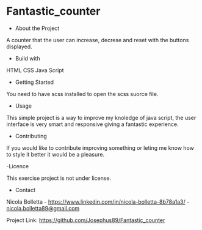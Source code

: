 # Fantastic_counter

- About the Project

A counter that the user can increase, decrese and reset with the buttons displayed.

- Build with

HTML
CSS
Java Script

- Getting Started

You need to have scss installed to open the scss suorce file.

- Usage

This simple project is a way to improve my knoledge of java script, the user interface is very smart and responsive giving a fantastic experience.

- Contributing

If you would like to contribute improving something or leting me know how to style it better it would be a pleasure.

-Licence

This exercise project is not under license.

- Contact

Nicola Bolletta - https://www.linkedin.com/in/nicola-bolletta-8b78a1a3/ - nicola.bolletta89@gmail.com

Project Link: https://github.com/Josephus89/Fantastic_counter
